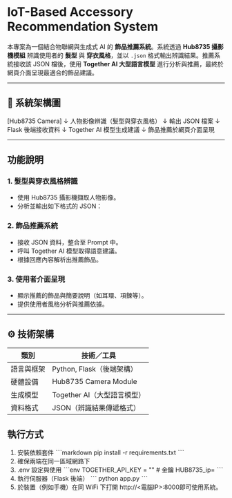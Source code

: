 # IoT-Based Accessory Recommendation System

本專案為一個結合物聯網與生成式 AI 的 **飾品推薦系統**。系統透過 **Hub8735 攝影機模組** 辨識使用者的 **髮型** 與 **穿衣風格**，並以 `.json` 格式輸出辨識結果。推薦系統接收該 JSON 檔後，使用 **Together AI 大型語言模型** 進行分析與推薦，最終於網頁介面呈現最適合的飾品建議。

---

## 🧩 系統架構圖
[Hub8735 Camera]
↓
人物影像辨識（髮型與穿衣風格）
↓
輸出 JSON 檔案
↓
Flask 後端接收資料
↓
Together AI 模型生成建議
↓
飾品推薦於網頁介面呈現

---

## 功能說明

### 1. 髮型與穿衣風格辨識
- 使用 Hub8735 攝影機擷取人物影像。
- 分析並輸出如下格式的 JSON：

### 2. 飾品推薦系統
- 接收 JSON 資料，整合至 Prompt 中。
- 呼叫 Together AI 模型取得語意建議。
- 根據回應內容解析出推薦飾品。

### 3. 使用者介面呈現
- 顯示推薦的飾品與簡要說明（如耳環、項鍊等）。
- 提供使用者風格分析與推薦依據。

---
## ⚙️ 技術架構

| 類別       | 技術／工具                     |
|------------|-------------------------------|
| 語言與框架 | Python, Flask（後端架構） |
| 硬體設備   | Hub8735 Camera Module         |
| 生成模型   | Together AI（大型語言模型）   |
| 資料格式   | JSON（辨識結果傳遞格式）      |

## 執行方式

1. 安裝依賴套件
ˋˋˋmarkdown
pip install -r requirements.txt
ˋˋˋ
2. 確保兩端在同一區域網路下
3. .env 設定與使用
ˋˋˋenv
TOGETHER_API_KEY = ""  # 金鑰
HUB8735_ip=
ˋˋˋ
4. 執行伺服器（Flask 後端）
ˋˋˋ
python app.py
ˋˋˋ
5. 於裝置（例如手機）在同 WiFi 下打開 http://<電腦IP>:8000即可使用系統。
